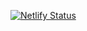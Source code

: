 [![Netlify Status](https://api.netlify.com/api/v1/badges/1771d816-2abc-45ab-844a-253daee75eea/deploy-status)](https://app.netlify.com/sites/flavour-of-the-month/deploys)
